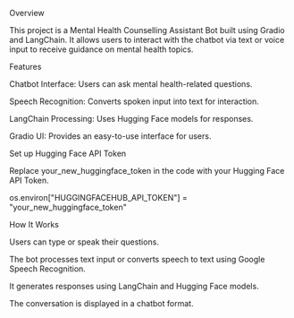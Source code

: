 Overview

This project is a Mental Health Counselling Assistant Bot built using Gradio and LangChain. It allows users to interact with the chatbot via text or voice input to receive guidance on mental health topics.



Features

Chatbot Interface: Users can ask mental health-related questions.

Speech Recognition: Converts spoken input into text for interaction.

LangChain Processing: Uses Hugging Face models for responses.

Gradio UI: Provides an easy-to-use interface for users.



Set up Hugging Face API Token

Replace your_new_huggingface_token in the code with your Hugging Face API Token.

os.environ["HUGGINGFACEHUB_API_TOKEN"] = "your_new_huggingface_token"



How It Works

Users can type or speak their questions.

The bot processes text input or converts speech to text using Google Speech Recognition.

It generates responses using LangChain and Hugging Face models.

The conversation is displayed in a chatbot format.



